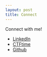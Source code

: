 ```yaml
---
layout: post
title: Connect
---
```


Connect with me!
- [LinkedIn](https://www.linkedin.com/in/jake-mullins-710160206/)
- [CTFtime](https://ctftime.org/user/144403/)
- [Github](https://github.com/jake-mullins/)